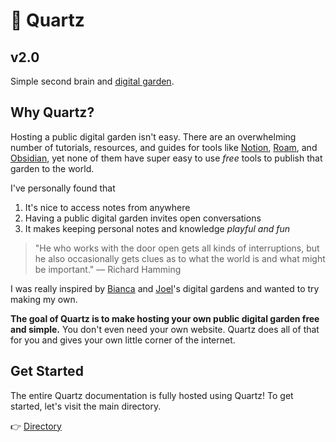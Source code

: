 # 🌱 Quartz

## v2.0

Simple second brain and [digital garden](https://jzhao.xyz/posts/digital-gardening).

## Why Quartz?

Hosting a public digital garden isn't easy. There are an overwhelming number of tutorials, resources, and guides for tools like [Notion](https://www.notion.so/), [Roam](https://roamresearch.com/), and [Obsidian](https://obsidian.md/), yet none of them have super easy to use _free_ tools to publish that garden to the world.

I've personally found that

1. It's nice to access notes from anywhere
2. Having a public digital garden invites open conversations
3. It makes keeping personal notes and knowledge _playful and fun_

> "He who works with the door open gets all kinds of interruptions, but he also occasionally gets clues as to what the world is and what might be important." — Richard Hamming

I was really inspired by [Bianca](https://garden.bianca.digital/) and [Joel](https://joelhooks.com/digital-garden)'s digital gardens and wanted to try making my own.

**The goal of Quartz is to make hosting your own public digital garden free and simple.** You don't even need your own website. Quartz does all of that for you and gives your own little corner of the internet.

## Get Started

The entire Quartz documentation is fully hosted using Quartz! To get started, let's visit the main directory.

👉 [Directory](moc/directory.md)
